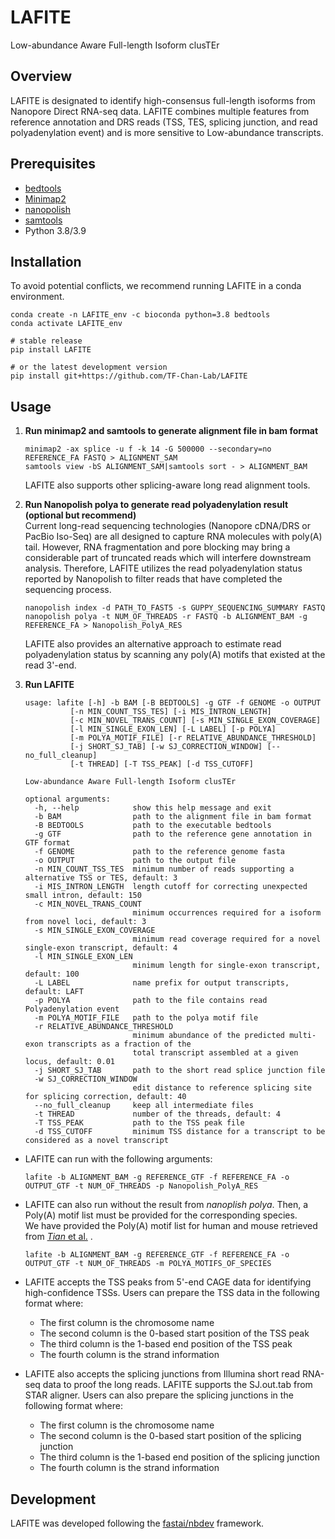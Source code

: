 LAFITE
======

Low-abundance Aware Full-length Isoform clusTEr

Overview
--------
LAFITE is designated to identify high-consensus full-length isoforms from Nanopore Direct RNA-seq data. LAFITE combines multiple features from reference annotation and DRS reads (TSS, TES, splicing junction, and read polyadenylation event) and is more sensitive to Low-abundance transcripts.



Prerequisites
-------------
* [bedtools](https://github.com/arq5x/bedtools2)
* [Minimap2](https://github.com/lh3/minimap2)
* [nanopolish](https://github.com/jts/nanopolish)
* [samtools](http://www.htslib.org)
* Python 3.8/3.9

Installation
------------
To avoid potential conflicts, we recommend running LAFITE in a conda environment.
```
conda create -n LAFITE_env -c bioconda python=3.8 bedtools
conda activate LAFITE_env

# stable release
pip install LAFITE

# or the latest development version 
pip install git+https://github.com/TF-Chan-Lab/LAFITE
```

Usage
-----
1. **Run minimap2 and samtools to generate alignment file in bam format**
	```
	minimap2 -ax splice -u f -k 14 -G 500000 --secondary=no REFERENCE_FA FASTQ > ALIGNMENT_SAM
	samtools view -bS ALIGNMENT_SAM|samtools sort - > ALIGNMENT_BAM
	```
	LAFITE also supports other splicing-aware long read alignment tools.
2. **Run Nanopolish polya to generate read polyadenylation result (optional but recommend)**  
Current long-read sequencing technologies (Nanopore cDNA/DRS or PacBio Iso-Seq) are all designed to capture RNA molecules with poly(A) tail. However, RNA fragmentation and pore blocking may bring a considerable part of truncated reads which will interfere downstream analysis. Therefore, LAFITE utilizes the read polyadenylation status reported by Nanopolish to filter reads that have completed the sequencing process.  

   ```
   nanopolish index -d PATH_TO_FAST5 -s GUPPY_SEQUENCING_SUMMARY FASTQ
   nanopolish polya -t NUM_OF_THREADS -r FASTQ -b ALIGNMENT_BAM -g REFERENCE_FA > Nanopolish_PolyA_RES
   ```
	LAFITE also provides an alternative approach to estimate read polyadenylation status by scanning any poly(A) motifs that existed at the read 3'-end.  

1. **Run LAFITE**  
	```
	usage: lafite [-h] -b BAM [-B BEDTOOLS] -g GTF -f GENOME -o OUTPUT
              [-n MIN_COUNT_TSS_TES] [-i MIS_INTRON_LENGTH]
              [-c MIN_NOVEL_TRANS_COUNT] [-s MIN_SINGLE_EXON_COVERAGE]
              [-l MIN_SINGLE_EXON_LEN] [-L LABEL] [-p POLYA]
              [-m POLYA_MOTIF_FILE] [-r RELATIVE_ABUNDANCE_THRESHOLD]
              [-j SHORT_SJ_TAB] [-w SJ_CORRECTION_WINDOW] [--no_full_cleanup]
              [-t THREAD] [-T TSS_PEAK] [-d TSS_CUTOFF]

	Low-abundance Aware Full-length Isoform clusTEr

	optional arguments:
	  -h, --help            show this help message and exit
	  -b BAM                path to the alignment file in bam format
	  -B BEDTOOLS           path to the executable bedtools
	  -g GTF                path to the reference gene annotation in GTF format
	  -f GENOME             path to the reference genome fasta
	  -o OUTPUT             path to the output file
	  -n MIN_COUNT_TSS_TES  minimum number of reads supporting a alternative TSS or TES, default: 3
	  -i MIS_INTRON_LENGTH  length cutoff for correcting unexpected small intron, default: 150
	  -c MIN_NOVEL_TRANS_COUNT
	                        minimum occurrences required for a isoform from novel loci, default: 3
	  -s MIN_SINGLE_EXON_COVERAGE
	                        minimum read coverage required for a novel single-exon transcript, default: 4
	  -l MIN_SINGLE_EXON_LEN
	                        minimum length for single-exon transcript, default: 100
	  -L LABEL              name prefix for output transcripts, default: LAFT
	  -p POLYA              path to the file contains read Polyadenylation event
	  -m POLYA_MOTIF_FILE   path to the polya motif file
	  -r RELATIVE_ABUNDANCE_THRESHOLD
	                        minimum abundance of the predicted multi-exon transcripts as a fraction of the
							total transcript assembled at a given locus, default: 0.01
	  -j SHORT_SJ_TAB       path to the short read splice junction file
	  -w SJ_CORRECTION_WINDOW
	                        edit distance to reference splicing site for splicing correction, default: 40
	  --no_full_cleanup     keep all intermediate files
	  -t THREAD             number of the threads, default: 4
	  -T TSS_PEAK           path to the TSS peak file
	  -d TSS_CUTOFF         minimum TSS distance for a transcript to be considered as a novel transcript
	```
- LAFITE can run with the following arguments:
   ```
   lafite -b ALIGNMENT_BAM -g REFERENCE_GTF -f REFERENCE_FA -o OUTPUT_GTF -t NUM_OF_THREADS -p Nanopolish_PolyA_RES
   ```
- LAFITE can also run without the result from *nanoplish polya*. Then, a Poly(A) motif list must be provided for the corresponding species.  
   We have provided the Poly(A) motif list for human and mouse retrieved from [*Tian* et al.](https://academic.oup.com/nar/article/33/1/201/2401035) .
   
   ```
   lafite -b ALIGNMENT_BAM -g REFERENCE_GTF -f REFERENCE_FA -o OUTPUT_GTF -t NUM_OF_THREADS -m POLYA_MOTIFS_OF_SPECIES
   ```
- LAFITE accepts the TSS peaks from 5'-end CAGE data for identifying high-confidence TSSs. Users can prepare the TSS data in the following format where:
  - The first column is the chromosome name
  - The second column is the 0-based start position of the TSS peak
  - The third column is the 1-based end position of the TSS peak
  - The fourth column is the strand information  
- LAFITE also accepts the splicing junctions from Illumina short read RNA-seq data to proof the long reads. LAFITE supports the SJ.out.tab from STAR aligner. Users can also prepare the splicing junctions in the following format where:
  - The first column is the chromosome name
  - The second column is the 0-based start position of the splicing junction
  - The third column is the 1-based end position of the splicing junction
  - The fourth column is the strand information  

Development
-----------

LAFITE was developed following the [fastai/nbdev](https://github.com/fastai/nbdev) framework.
